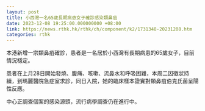```yaml
---
layout: post
title: 小西灣一名65歲長期病患女子確診感染類鼻疽
date: 2023-12-08 19:25:00.000000000 +08:00
link: https://news.rthk.hk/rthk/ch/component/k2/1731348-20231208.htm
categories: rthk
---
```


本港新增一宗類鼻疽確診，患者是一名居於小西灣有長期病患的65歲女子，目前情況穩定。

患者在上月28日開始發燒、腹痛、咳嗽、流鼻水和呼吸困難，本周二因徵狀持續，到瑪麗醫院急症室求診，同日入院，她的臨床樣本證實對類鼻疽伯克氏菌呈陽性反應。

中心正調查個案的感染源頭，流行病學調查仍在進行中。

